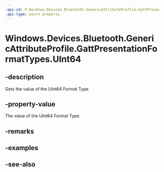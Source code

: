 ```yaml
---
-api-id: P:Windows.Devices.Bluetooth.GenericAttributeProfile.GattPresentationFormatTypes.UInt64
-api-type: winrt property
---
```


<!-- Property syntax
public byte UInt64 { get; }
-->

# Windows.Devices.Bluetooth.GenericAttributeProfile.GattPresentationFormatTypes.UInt64

## -description
Gets the value of the UInt64 Format Type.

## -property-value
The value of the UInt64 Format Type.

## -remarks

## -examples

## -see-also
